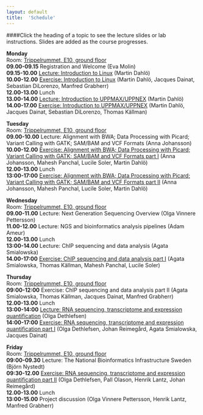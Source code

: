 ```yaml
---
layout: default
title:  'Schedule'
---
```


####Click the heading of a topic to see the lecture slides or lab instructions. Slides are added as the course progresses.

**Monday**  
Room: [Trippelrummet, E10, ground floor](../common/images/bmc_map.jpg)   
**09.00-09.15** Registration and Welcome (Eva Molin)  
**09.15-10.00** [Lecture: Introduction to Linux](slides/dahlo-linux.pdf) (Martin Dahlö)  
**10.00-12.00** [Exercise: Introduction to Linux](labs/linux-intro) (Martin Dahlö, Jacques Dainat, Sebastian DiLorenzo, Manfred Grabherr)  
**12.00-13.00** Lunch  
**13.00-14.00** [Lecture: Introduction to UPPMAX/UPPNEX](slides/dahlo-uppmax.pdf) (Martin Dahlö)  
**14.00-17.00** [Exercise: Introduction to UPPMAX/UPPNEX](labs/uppmax-intro) (Martin Dahlö, Jacques Dainat, Sebastian DiLorenzo, Thomas Källman)   

**Tuesday**  
Room: [Trippelrummet, E10, ground floor](../common/images/bmc_map.jpg)   
**09.00-10.00** Lecture: Alignment with BWA; Data Processing with Picard; Variant Calling with GATK; SAM/BAM and VCF Formats (Anna Johansson)  
**10.00-12.00** [Exercise: Alignment with BWA; Data Processing with Picard; Variant Calling with GATK; SAM/BAM and VCF Formats part I](labs/resequencing-analysis) (Anna Johansson, Mahesh Panchal, Lucile Soler, Martin Dahlö)  
**12.00-13.00** Lunch  
**13:00-17:00** [Exercise: Alignment with BWA; Data Processing with Picard; Variant Calling with GATK; SAM/BAM and VCF Formats part II](labs/resequencing-analysis) (Anna Johansson, Mahesh Panchal, Lucile Soler, Martin Dahlö)  

**Wednesday**  
Room: [Trippelrummet, E10, ground floor](../common/images/bmc_map.jpg)  
**09.00-11.00** Lecture: Next Generation Sequencing Overview (Olga Vinnere Pettersson)  
**11.00-12.00** Lecture: NGS and bioinformatics analysis pipelines (Adam Ameur)  
**12.00-13.00** Lunch  
**13:00-14.00** Lecture: ChIP sequencing and data analysis (Agata Smialowska)  
**14.00-17:00** [Exercise: ChIP sequencing and data analysis part I](labs/chipseq_pract_1601.pdf) (Agata Smialowska, Thomas Källman, Mahesh Panchal, Lucile Soler)

**Thursday**  
Room: [Trippelrummet, E10, ground floor](../common/images/bmc_map.jpg)   
**09:00-12:00** Exercise: ChIP sequencing and data analysis part II (Agata Smialowska, Thomas Källman, Jacques Dainat, Manfred Grabherr)  
**12.00-13.00** Lunch  
**13:00-14:00** [Lecture: RNA sequencing, transcriptome and expression quantification](slides/dethlefsen-RNAseq.pdf) (Olga Dethlefsen)   
**14:00-17:00** [Exercise: RNA sequencing, transcriptome and expression quantification part I](labs/rnaseqMapping) (Olga Dethlefsen, Johan Reimegård, Agata Smialowska, Jacques Dainat) 

**Friday**  
Room: [Trippelrummet, E10, ground floor](../common/images/bmc_map.jpg)   
**09:00-09.30** Lecture: The National Bioinformatics Infrastructure Sweden (Björn Nystedt)  
**09:30-12.00** [Exercise: RNA sequencing, transcriptome and expression quantification part II](labs/rnaseqDenovo) (Olga Dethlefsen, Pall Olason, Henrik Lantz, Johan Reimegård)  
**12.00-13.00** Lunch  
**13:00-15.00** Project discussion (Olga Vinnere Pettersson, Henrik Lantz, Manfred Grabherr)     
